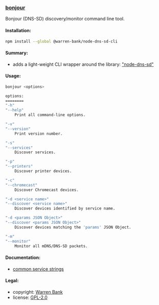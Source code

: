### [bonjour](https://github.com/warren-bank/node-dns-sd-cli)

Bonjour (DNS-SD) discovery/monitor command line tool.

#### Installation:

```bash
npm install --global @warren-bank/node-dns-sd-cli
```

#### Summary:

* adds a light-weight CLI wrapper around the library: ["node-dns-sd"](https://github.com/futomi/node-dns-sd)

#### Usage:

```bash
bonjour <options>

options:
========
"-h"
"--help"
    Print all command-line options.

"-v"
"--version"
    Print version number.

"-s"
"--services"
    Discover services.

"-p"
"--printers"
    Discover printer devices.

"-c"
"--chromecast"
    Discover Chromecast devices.

"-d <service name>"
"--discover <service name>"
    Discover devices identified by service name.

"-d <params JSON Object>"
"--discover <params JSON Object>"
    Discover devices matching the 'params' JSON Object.

"-m"
"--monitor"
    Monitor all mDNS/DNS-SD packets.
```

#### Documentation:

* [common service strings](common-service-strings.md)

#### Legal:

* copyright: [Warren Bank](https://github.com/warren-bank)
* license: [GPL-2.0](https://www.gnu.org/licenses/old-licenses/gpl-2.0.txt)
